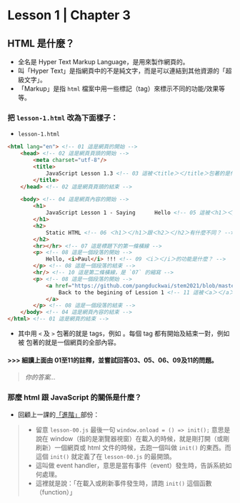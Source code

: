 # Lesson 1 | Chapter 3

## HTML 是什麼？
- 全名是 Hyper Text Markup Language，是用來製作網頁的。
- 叫「Hyper Text」是指網頁中的不是純文字，而是可以連結到其他資源的「超級文字」。
- 「Markup」是指 `html` 檔案中用一些標記（tag）來標示不同的功能/效果等等。

### 把 `lesson-1.html` 改為下面樣子：
- `lesson-1.html`
```html
<html lang="en"> <!-- 01 這是網頁的開始 -->
	<head> <!-- 02 這是網頁頁頭的開始 -->
		<meta charset="utf-8"/>
		<title>
			JavaScript Lesson 1.3 <!-- 03 這被＜title＞＜/title＞包著的是什麼？ -->
		</title>
	</head> <!-- 02 這是網頁頁頭的結束 -->

	<body> <!-- 04 這是網頁內容的開始 -->
		<h1>
			JavaScript Lesson 1 - Saying      Hello <!-- 05 這被＜h1＞＜/h1＞包著的是什麼？ -->
		</h1>
		<h2>
			Static HTML <!-- 06 ＜h1＞＜/h1＞跟＜h2＞＜/h2＞有什麼不同？ -->
		</h2>
		<hr></hr> <!-- 07 這是標題下的第一條橫線 -->
		<p> <!-- 08 這是一個段落的開始 -->
			Hello, <i>Paul</i> !!! <!-- 09 ＜i＞＜/i＞的功能是什麼？ -->
		</p> <!-- 08 這是一個段落的結束 -->
		<hr/> <!-- 10 這是第二條橫線，是 `07` 的縮寫 -->
		<p> <!-- 08 這是一個段落的開始 -->
			<a href="https://github.com/pangduckwai/stem2021/blob/master/Lesson-1/README.md">
				Back to the begining of Lession 1 <!-- 11 這被＜a＞＜/a＞包著的是什麼？ -->
			</a>
		</p> <!-- 08 這是一個段落的結束 -->
	</body> <!-- 04 這是網頁內容的結束 -->
</html> <!-- 01 這是網頁的結束 -->
```
- 其中用 `<` 及 `>` 包著的就是 tags，例如 <body>。每個 tag 都有開始及結束一對，例如被 <body></body> 包著的就是一個網頁的全部內容。

#### >>> 細讀上面由 01至11的註釋，並嘗試回答03、05、06、09及11的問題。
> _你的答案..._

### 那麼 html 跟 JavaScript 的關係是什麼？
- 回顧上一課的[「進階」](../Lesson-0/README.md#進階)部份：
>  - 留意 `lesson-00.js` 最後一句 `window.onload = () => init();` 意思是說在 window（指的是瀏覽器視窗）在載入的時候，就是剛打開（或剛刷新）一個網頁或 html 文件的時候，去跑一個叫做 `init()` 的東西。而這個 `init()` 就定義了在 `lesson-00.js` 的最開頭。
>  - 這叫做 event handler，意思是當有事件（event）發生時，告訴系統如何處理。
>  - 這裡就是說：「在載入或刷新事件發生時，請跑 `init()` 這個函數（function）」
